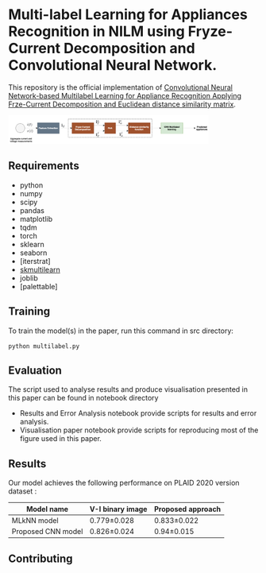 

# Multi-label Learning for Appliances Recognition in NILM using Fryze-Current Decomposition and Convolutional Neural Network.

This repository is the official implementation of [Convolutional Neural Network-based Multilabel Learning for  Appliance Recognition  Applying Frze-Current Decomposition and Euclidean distance similarity matrix](). 

<img src="block.png" width="80%" height="50%">


## Requirements

- python
- numpy
- scipy
- pandas
- matplotlib
- tqdm
- torch
- sklearn
- seaborn
- [iterstrat]
- [skmultilearn]()
- joblib
- [palettable]
  


## Training

To train the model(s) in the paper, run this command in src directory:

```train
python multilabel.py
```


## Evaluation

The script used to analyse results and produce visualisation presented in this paper can be found in notebook directory
 
 - Results and Error Analysis notebook provide scripts for results and error analysis.
 - Visualisation paper notebook provide scripts for reproducing most of the figure used in this paper.


## Results

Our model achieves the following performance on PLAID 2020 version dataset :



| Model name         | V-I binary image  | Proposed approach |
| ------------------ |---------------- | -------------- |
| MLkNN  model |     0.779±0.028        |      0.833±0.022      |
| Proposed CNN model  |     0.826±0.024         |      0.94±0.015       |



## Contributing

